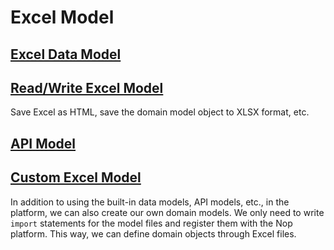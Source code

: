 # Excel Model

## [Excel Data Model](excel-model.md)

## [Read/Write Excel Model](excel-xlsx.md)

Save Excel as HTML, save the domain model object to XLSX format, etc.

## [API Model](api-model.md)

## [Custom Excel Model](custom-model.md)

In addition to using the built-in data models, API models, etc., in the platform, we can also create our own domain models. We only need to write `import` statements for the model files and register them with the Nop platform. This way, we can define domain objects through Excel files.
